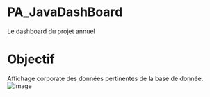 # PA_JavaDashBoard
Le dashboard du projet annuel

# Objectif
Affichage corporate des données pertinentes de la base de donnée.
![image](https://github.com/vanande/PA_JavaDashBoard/assets/101594646/ee628d7a-89a7-4d20-b286-3c3c041ab21d)
